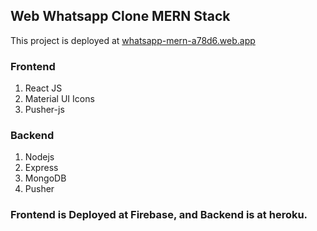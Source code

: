 ## Web Whatsapp Clone MERN Stack

This project is deployed at [whatsapp-mern-a78d6.web.app](https://whatsapp-mern-a78d6.web.app)

### Frontend
1. React JS
2. Material UI Icons
3. Pusher-js

### Backend 
1. Nodejs
2. Express
3. MongoDB
4. Pusher



### Frontend  is Deployed at Firebase, and Backend is at heroku.